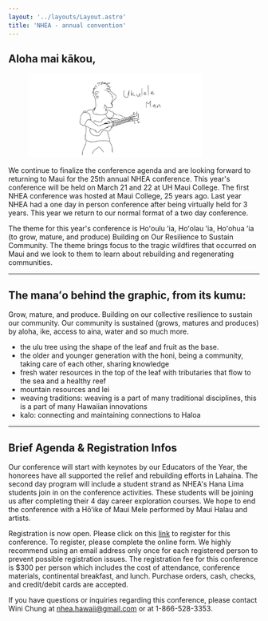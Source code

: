 ```yaml
---
layout: '../layouts/Layout.astro'
title: 'NHEA - annual convention'
---
```


<h2 class="text-primary sm:mt-0">Aloha mai kākou,</h2>

<!-- <Image float="right" /> -->

<figure class="flex justify-center overflow-hidden sm:float-right float-none text-center sm:max-w-[50%] mx-0 my-0 sm:ml-6">
  <img src="/src/assets/images/2f29e8aa-2bff-4ade-9eb5-dd179c27b3c0.sketchpad.jpg" alt="one palala jammin the ukulele" width="350px">
</figure>

We continue to finalize the conference agenda and are looking forward to returning to Maui for the 25th annual NHEA conference. This year's conference will be held on March 21 and 22 at UH Maui College. The first NHEA conference was hosted at Maui College, 25 years ago. Last year NHEA had a one day in person conference after being virtually held for 3 years. This year we return to our normal format of a two day conference.

The theme for this year's conference is Hoʻoulu ʻia, Hoʻolau ʻia, Hoʻohua ʻia (to grow, mature, and produce) Building on Our Resilience to Sustain Community. The theme brings focus to the tragic wildfires that occurred on Maui and we look to them to learn about rebuilding and regenerating communities.

<hr class="clear-end" />

## The manaʻo behind the graphic, from its kumu:

Grow, mature, and produce. Building on our collective resilience to sustain our community. Our community is sustained (grows, matures and produces) by aloha, ike, access to aina, water and so much more.

- the ulu tree using the shape of the leaf and fruit as the base.
- the older and younger generation with the honi, being a community, taking care of each other, sharing knowledge
- fresh water resources in the top of the leaf with tributaries that flow to the sea and a healthy reef
- mountain resources and lei
- weaving traditions: weaving is a part of many traditional disciplines, this is a part of many Hawaiian innovations
- kalo: connecting and maintaining connections to Haloa

<hr />

## Brief Agenda & Registration Infos

Our conference will start with keynotes by our Educators of the Year, the honorees have all supported the relief and rebuilding efforts in Lahaina. The second day program will include a student strand as NHEA's Hana Lima students join in on the conference activities. These students will be joining us after completing their 4 day career exploration courses. We hope to end the conference with a Hōʻike of Maui Mele performed by Maui Halau and artists.

Registration is now open. Please click on this [link](#) to register for this conference. To register, please complete the online form. We highly recommend using an email address only once for each registered person to prevent possible registration issues. The registration fee for this conference is $300 per person which includes the cost of attendance, conference materials, continental breakfast, and lunch. Purchase orders, cash, checks, and credit/debit cards are accepted.

If you have questions or inquiries regarding this conference, please contact Wini Chung at [nhea.hawaii@gmail.com](nhea.hawaii@gmail.com) or at 1-866-528-3353.
